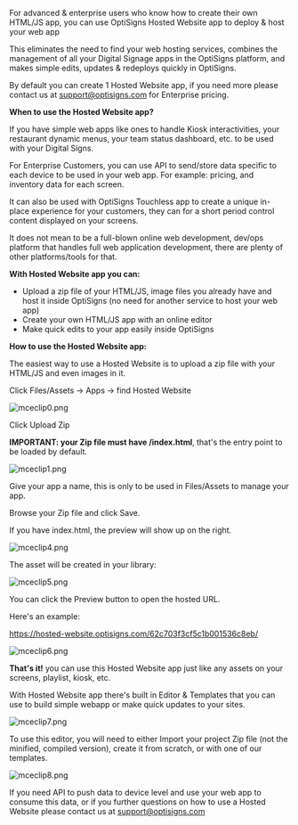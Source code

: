 <p>For advanced &amp; enterprise users who know how to create their own HTML/JS app, you can use OptiSigns Hosted Website app to deploy &amp; host your web app</p>
<p>This eliminates the need to find your web hosting services, combines the management of all your Digital Signage apps in the OptiSigns platform, and makes simple edits, updates &amp; redeploys quickly in OptiSigns.</p>
<p>By default you can create 1 Hosted Website app, if you need more please contact us at <a href="mailto:support@optisigns.com">support@optisigns.com</a> for Enterprise pricing.</p>
<p><strong>When to use the Hosted Website app?</strong></p>
<p>If you have simple web apps like ones to handle Kiosk interactivities, your restaurant dynamic menus, your team status dashboard, etc. to be used with your Digital Signs.</p>
<p>For Enterprise Customers, you can use API to send/store data specific to each device to be used in your web app. For example: pricing, and inventory data for each screen.</p>
<p>It can also be used with OptiSigns Touchless app to create a unique in-place experience for your customers, they can for a short period control content displayed on your screens.</p>
<p>It does not mean to be a full-blown online web development, dev/ops platform that handles full web application development, there are plenty of other platforms/tools for that.</p>
<p><strong>With Hosted Website app you can:</strong></p>
<ul>
<li>Upload a zip file of your HTML/JS, image files you already have and host it inside OptiSigns (no need for another service to host your web app)</li>
<li>Create your own HTML/JS app with an online editor</li>
<li>Make quick edits to your app easily inside OptiSigns</li>
</ul>
<p><strong>How to use the Hosted Website app:</strong></p>
<p>The easiest way to use a Hosted Website is to upload a zip file with your HTML/JS and even images in it.</p>
<p>Click Files/Assets -&gt; Apps -&gt; find Hosted Website</p>
<p><img src="https://support.optisigns.com/hc/article_attachments/7591499747603" alt="mceclip0.png"></p>
<p>Click Upload Zip</p>
<p><strong>IMPORTANT: your Zip file must have /index.html</strong>, that's the entry point to be loaded by default.</p>
<p><img src="https://support.optisigns.com/hc/article_attachments/7591641274259" alt="mceclip1.png"></p>
<p>Give your app a name, this is only to be used in Files/Assets to manage your app.</p>
<p>Browse your Zip file and click Save.</p>
<p>If you have index.html, the preview will show up on the right.</p>
<p><img src="https://support.optisigns.com/hc/article_attachments/7592317466259" alt="mceclip4.png"></p>
<p>The asset will be created in your library:</p>
<p><img src="https://support.optisigns.com/hc/article_attachments/7592420396819" alt="mceclip5.png"></p>
<p>You can click the Preview button to open the hosted URL.</p>
<p>Here's an example:</p>
<p><a href="https://hosted-website.optisigns.com/62c703f3cf5c1b001536c8eb/">https://hosted-website.optisigns.com/62c703f3cf5c1b001536c8eb/</a></p>
<p><img src="https://support.optisigns.com/hc/article_attachments/7592419609875" alt="mceclip6.png"></p>
<p><strong>That's it!</strong> you can use this Hosted Website app just like any assets on your screens, playlist, kiosk, etc.</p>
<p>With Hosted Website app there's built in Editor &amp; Templates that you can use to build simple webapp or make quick updates to your sites.</p>
<p><img src="https://support.optisigns.com/hc/article_attachments/7592614767891" alt="mceclip7.png"></p>
<p>To use this editor, you will need to either Import your project Zip file (not the minified, compiled version), create it from scratch, or with one of our templates.</p>
<p><img src="https://support.optisigns.com/hc/article_attachments/7592678796819" alt="mceclip8.png"></p>
<p>If you need API to push data to device level and use your web app to consume this data, or if you further questions on how to use a Hosted Website please contact us at <a href="mailto:support@optisigns.com">support@optisigns.com</a></p>
<p> </p>
<p> </p>
<p> </p>
<p> </p>
<p> </p>